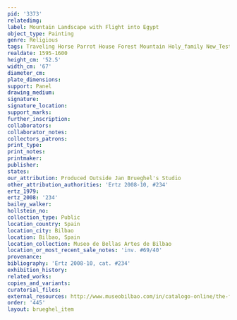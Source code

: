 ```yaml
---
pid: '3373'
relatedimg: 
label: Mountain Landscape with Flight into Egypt
object_type: Painting
genre: Religious
tags: Traveling Horse Parrot House Forest Mountain Holy_family New_Testament
realdate: 1595-1600
height_cm: '52.5'
width_cm: '67'
diameter_cm: 
plate_dimensions: 
support: Panel
drawing_medium: 
signature: 
signature_location: 
support_marks: 
further_inscription: 
collaborators: 
collaborator_notes: 
collectors_patrons: 
print_type: 
print_notes: 
printmaker: 
publisher: 
states: 
our_attribution: Produced Outside Jan Brueghel's Studio
other_attribution_authorities: 'Ertz 2008-10, #234'
ertz_1979: 
ertz_2008: '234'
bailey_walker: 
hollstein_no: 
collection_type: Public
location_country: Spain
location_city: Bilbao
location: Bilbao, Spain
location_collection: Museo de Bellas Artes de Bilbao
location_or_most_recent_sale_notes: 'inv. #69/40'
provenance: 
bibliography: 'Ertz 2008-10, cat. #234'
exhibition_history: 
related_works: 
copies_and_variants: 
curatorial_files: 
external_resources: http://www.museobilbao.com/in/catalogo-online/the-flight-into-egypt-6940
order: '445'
layout: brueghel_item
collection: brueghel
thumbnail: img/derivatives/simple/3373/thumbnail.jpg
full: img/derivatives/simple/3373/full.jpg
---
```

